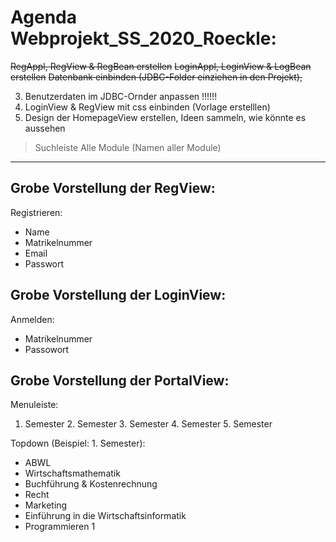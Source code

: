 # Agenda Webprojekt_SS_2020_Roeckle:

~~RegAppl, RegView & RegBean erstellen~~
~~LoginAppl, LoginView & LogBean erstellen~~
~~Datenbank einbinden (JDBC-Folder einziehen in den Projekt),~~ 

3. Benutzerdaten im JDBC-Ornder anpassen !!!!!!
4. LoginView & RegView mit css einbinden (Vorlage erstelllen)
5. Design der HomepageView erstellen, Ideen sammeln, wie könnte es aussehen
  > Suchleiste
  > Alle Module (Namen aller Module)
 --------------------------------------------------
 Grobe Vorstellung der RegView:
 -
 
  Registrieren: 
  - Name
  - Matrikelnummer
  - Email
  - Passwort
  
  Grobe Vorstellung der LoginView:
 -
  Anmelden:
  - Matrikelnummer
  - Passowort
  
  Grobe Vorstellung der PortalView:
  -
  Menuleiste:
  1. Semester   2. Semester   3. Semester   4. Semester   5. Semester
  
  Topdown (Beispiel: 1. Semester):
 
  - ABWL 
  - Wirtschaftsmathematik
  - Buchführung & Kostenrechnung
  - Recht
  - Marketing
  - Einführung in die Wirtschaftsinformatik
  - Programmieren 1

  
  
  
  
  
  
  
  
